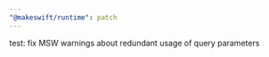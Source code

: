 ```yaml
---
"@makeswift/runtime": patch
---
```


test: fix MSW warnings about redundant usage of query parameters

